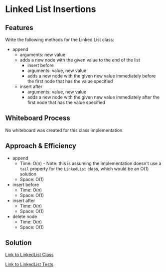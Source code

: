 # Linked List Insertions

## Features

Write the following methods for the Linked List class:

- append
  - arguments: new value
  - adds a new node with the given value to the end of the list
    - insert before
    - arguments: value, new value
    - adds a new node with the given new value immediately before the first node that has the value specified
  - insert after
    - arguments: value, new value
    - adds a new node with the given new value immediately after the first node that has the value specified

## Whiteboard Process

No whiteboard was created for this class implementation.

## Approach & Efficiency

- append
  - Time: O(n) - Note: this is assuming the implementation doesn't use a `tail` property for the `LinkedList` class, which would be an O(1) solution
  - Space: O(1)
- insert before
  - Time: O(n)
  - Space: O(1)
- insert after
  - Time: O(n)
  - Space: O(1)
- delete node
  - Time: O(n)
  - Space: O(1)

## Solution

[Link to LinkedList Class](lib/src/main/java/datastructures/linkedlist/LinkedList.java)

[Link to LinkedList Tests](lib/src/test/java/datastructures/linkedlist/LinkedListTest.java)
